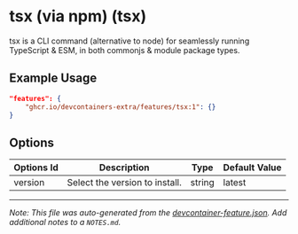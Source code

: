 
# tsx (via npm) (tsx)

tsx is a CLI command (alternative to node) for seamlessly running TypeScript & ESM, in both commonjs & module package types.

## Example Usage

```json
"features": {
    "ghcr.io/devcontainers-extra/features/tsx:1": {}
}
```

## Options

| Options Id | Description | Type | Default Value |
|-----|-----|-----|-----|
| version | Select the version to install. | string | latest |



---

_Note: This file was auto-generated from the [devcontainer-feature.json](devcontainer-feature.json).  Add additional notes to a `NOTES.md`._
